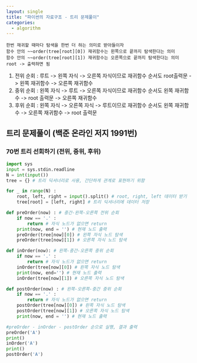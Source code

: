 ```yaml
---
layout: single
title: "파이썬의 자료구조 - 트리 문제풀이"
categories:
  - algorithm
---
```


```
한번 재귀할 때마다 탐색을 한번 더 하는 의미로 받아들이자
함수 안의 ~~order(tree[root][0]) 재귀함수는 왼쪽으로 끝까지 탐색한다는 의미
함수 안의 ~~order(tree[root][1]) 재귀함수는 오른쪽으로 끝까지 탐색한다는 의미
root -> 출력하면 됨
```

1. 전위 순회 : 루트 -> 왼쪽 자식 -> 오른쪽 자식이므로 재귀함수 순서도 root출력문 -> 왼쪽 재귀함수 -> 오른쪽 재귀함수
2. 중위 순회 : 왼쪽 자식 -> 루트 -> 오른쪽 자식이므로 재귀함수 순서도 왼쪽 재귀함수 -> root 출력문 -> 오른쪽 재귀함수
3. 후위 순회 : 왼쪽 자식 -> 오른쪽 자식 -> 루트이므로 재귀함수 순서도 왼쪽 재귀함수 -> 오른쪽 재귀함수 -> root 출력문


## 트리 문제풀이 (백준 온라인 저지 1991번)
### 70번 트리 선회하기 (전위, 중위, 후위)
```python
import sys
input = sys.stdin.readline
N = int(input())
tree = {} # 트리 딕셔너리로 사용, 간단하게 관계로 표현하기 위함

for _ in range(N) :
    root, left, right = input().split() # root, right, left 데이터 받기
    tree[root] = [left, right] # 트리 딕셔너리에 데이터 저장

def preOrder(now) : # 중간-왼쪽-오른쪽 전위 순회
    if now == '.' :
        return # 자식 노드가 없으면 return
    print(now, end = '') # 현재 노드 출력
    preOrder(tree[now][0]) # 왼쪽 자식 노드 탐색
    preOrder(tree[now][1]) # 오른쪽 자식 노드 탐색

def inOrder(now): # 왼쪽-중간-오른쪽 중위 순회
    if now == '.' :
        return # 자식 노드가 없으면 return
    inOrder(tree[now][0]) # 왼쪽 자식 노드 탐색
    print(now, end='') # 현재 노드 출력
    inOrder(tree[now][1]) # 오른쪽 자식 노드 탐색

def postOrder(now) : # 왼쪽-오른쪽-중간 중위 순회
    if now == '.' :
        return # 자식 노드가 없으면 return
    postOrder(tree[now][0]) # 왼쪽 자식 노드 탐색
    postOrder(tree[now][1]) # 오른쪽 자식 노드 탐색
    print(now, end = '') # 현재 노드 출력

#preOrder - inOrder - postOrder 순으로 실행, 결과 출력
preOrder('A')
print()
inOrder('A')
print()
postOrder('A')

```
